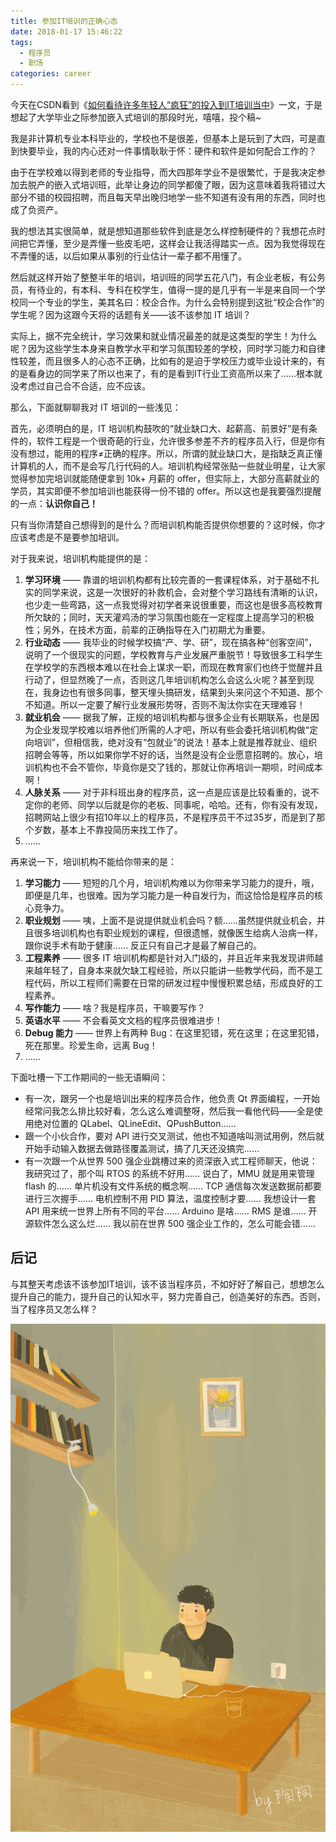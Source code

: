 ```yaml
---
title: 参加IT培训的正确心态
date: 2018-01-17 15:46:22
tags:
  - 程序员
  - 职场
categories: career
---
```


今天在CSDN看到《[如何看待许多年轻人“疯狂”的投入到IT培训当中](https://blog.csdn.net/csdnsevenn/article/details/78955250)》一文，于是想起了大学毕业之际参加嵌入式培训的那段时光，嘻嘻，投个稿~

我是非计算机专业本科毕业的，学校也不是很差，但基本上是玩到了大四，可是直到快要毕业，我的内心还对一件事情耿耿于怀：硬件和软件是如何配合工作的？

由于在学校难以得到老师的专业指导，而大四那年学业不是很繁忙，于是我决定参加去脱产的嵌入式培训班，此举让身边的同学都傻了眼，因为这意味着我将错过大部分不错的校园招聘，而且每天早出晚归地学一些不知道有没有用的东西，同时也成了负资产。

我的想法其实很简单，就是想知道那些软件到底是怎么样控制硬件的？我想花点时间把它弄懂，至少是弄懂一些皮毛吧，这样会让我活得踏实一点。因为我觉得现在不弄懂的话，以后如果从事别的行业估计一辈子都不用懂了。

然后就这样开始了整整半年的培训，培训班的同学五花八门，有企业老板，有公务员，有待业的，有本科、专科在校学生，值得一提的是几乎有一半是来自同一个学校同一个专业的学生，美其名曰：校企合作。为什么会特别提到这批“校企合作”的学生呢？因为这跟今天将的话题有关——该不该参加 IT 培训？

实际上，据不完全统计，学习效果和就业情况最差的就是这类型的学生！为什么呢？因为这些学生本身来自教学水平和学习氛围较差的学校，同时学习能力和自律性较差，而且很多人的心态不正确，比如有的是迫于学校压力或毕业设计来的，有的是看身边的同学来了所以也来了，有的是看到IT行业工资高所以来了……根本就没考虑过自己合不合适，应不应该。

那么，下面就聊聊我对 IT 培训的一些浅见：

首先，必须明白的是，IT 培训机构鼓吹的“就业缺口大、起薪高、前景好”是有条件的，软件工程是一个很奇葩的行业，允许很多参差不齐的程序员入行，但是你有没有想过，能用的程序≠正确的程序。所以，所谓的就业缺口大，是指缺乏真正懂计算机的人，而不是会写几行代码的人。培训机构经常张贴一些就业明星，让大家觉得参加完培训就能随便拿到 10k+ 月薪的 offer，但实际上，大部分高薪就业的学员，其实即便不参加培训也能获得一份不错的 offer。所以这也是我要强烈提醒的一点：**认识你自己！**

只有当你清楚自己想得到的是什么？而培训机构能否提供你想要的？这时候，你才应该考虑是不是要参加培训。

对于我来说，培训机构能提供的是：

1. **学习环境** —— 靠谱的培训机构都有比较完善的一套课程体系，对于基础不扎实的同学来说，这是一次很好的补救机会，会对整个学习路线有清晰的认识，也少走一些弯路，这一点我觉得对初学者来说很重要，而这也是很多高校教育所欠缺的；同时，天天灌鸡汤的学习氛围也能在一定程度上提高学习的积极性；另外，在技术方面，前辈的正确指导在入门初期尤为重要。
2. **行业动态** —— 我毕业的时候学校搞“产、学、研”，现在搞各种“创客空间”，说明了一个很现实的问题，学校教育与产业发展严重脱节！导致很多工科学生在学校学的东西根本难以在社会上谋求一职，而现在教育家们也终于觉醒并且行动了，但显然晚了一点，否则这几年培训机构怎么会这么火呢？甚至到现在，我身边也有很多同事，整天埋头搞研发，结果到头来问这个不知道、那个不知道。所以一定要了解行业发展形势呀，否则不淘汰你实在天理难容！
3. **就业机会** —— 据我了解，正规的培训机构都与很多企业有长期联系，也是因为企业发现学校难以培养他们所需的人才吧，所以有些会委托培训机构做“定向培训”，但相信我，绝对没有“包就业”的说法！基本上就是推荐就业、组织招聘会等等，所以如果你学不好的话，当然是没有企业愿意招聘的。放心，培训机构也不会不管你，毕竟你是交了钱的，那就让你再培训一期呗，时间成本啊！
4. **人脉关系** —— 对于非科班出身的程序员，这一点是应该是比较看重的，说不定你的老师、同学以后就是你的老板、同事呢，哈哈。还有，你有没有发现，招聘网站上很少有招10年以上的程序员，不是程序员干不过35岁，而是到了那个岁数，基本上不靠投简历来找工作了。
5. ……

再来说一下，培训机构不能给你带来的是：

1. **学习能力** —— 短短的几个月，培训机构难以为你带来学习能力的提升，哦，即便是几年，也很难。因为学习能力是一种自发行为，而这恰恰是程序员的核心竞争力。
2. **职业规划** —— 咦，上面不是说提供就业机会吗？额……虽然提供就业机会，并且很多培训机构也有职业规划的课程，但很遗憾，就像医生给病人治病一样，跟你说手术有助于健康…… 反正只有自己才是最了解自己的。
3. **工程素养** —— 很多 IT 培训机构都是针对入门级的，并且近年来我发现讲师越来越年轻了，自身本来就欠缺工程经验，所以只能讲一些教学代码，而不是工程代码，所以工程师们需要在日常的研发过程中慢慢积累总结，形成良好的工程素养。
4. **写作能力** —— 啥？我是程序员，干嘛要写作？
5. **英语水平** —— 不会看英文文档的程序员很难进步！
6. **Debug 能力** —— 世界上有两种 Bug：在这里犯错，死在这里；在这里犯错，死在那里。珍爱生命，远离 Bug！
7. ……

下面吐槽一下工作期间的一些无语瞬间：

- 有一次，跟另一个也是培训出来的程序员合作，他负责 Qt 界面编程，一开始经常问我怎么排比较好看，怎么这么难调整呀，然后我一看他代码——全是使用绝对位置的 QLabel、QLineEdit、QPushButton……
- 跟一个小伙合作，要对 API 进行交叉测试，他也不知道啥叫测试用例，然后就开始手动输入数据去做路径覆盖测试，搞了几天还没搞完……
- 有一次跟一个从世界 500 强企业跳槽过来的资深嵌入式工程师聊天，他说：我研究过了，那个叫 RTOS 的系统不好用…… 说白了，MMU 就是用来管理 flash 的…… 单片机没有文件系统的概念啊…… TCP 通信每次发送数据前都要进行三次握手…… 电机控制不用 PID 算法，温度控制才要…… 我想设计一套 API 用来统一世界上所有不同的平台…… Arduino 是啥…… RMS 是谁…… 开源软件怎么这么烂…… 我以前在世界 500 强企业工作的，怎么可能会错……


## 后记

与其整天考虑该不该参加IT培训，该不该当程序员，不如好好了解自己，想想怎么提升自己的能力，提升自己的认知水平，努力完善自己，创造美好的东西。否则，当了程序员又怎么样？

![](../images/career/coding.gif)